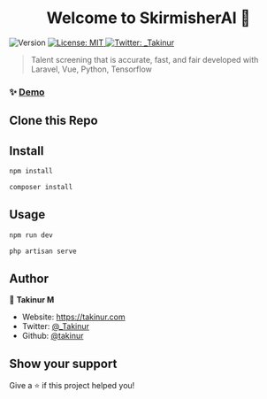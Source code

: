 <h1 align="center">Welcome to SkirmisherAI 👋</h1>
<p>
  <img alt="Version" src="https://img.shields.io/badge/version-0.1.0-green.svg?cacheSeconds=2592000" />
  <a href="#" target="_blank">
    <img alt="License: MIT" src="https://img.shields.io/badge/License-MIT-purple.svg" />
  </a>
  <a href="https://twitter.com/_Takinur" target="_blank">
    <img alt="Twitter: _Takinur" src="https://img.shields.io/twitter/follow/_Takinur.svg?style=social" />
  </a>
</p>

> Talent screening that is accurate, fast, and fair developed with Laravel, Vue, Python, Tensorflow
### ✨ [Demo](https://takinur.github.io/)

## Clone this Repo

## Install

```sh
npm install
```

```sh
composer install
```

## Usage

```sh
npm run dev
```

```sh
php artisan serve
```

## Author

👤 **Takinur M**

* Website: https://takinur.com
* Twitter: [@\_Takinur](https://twitter.com/\_Takinur)
* Github: [@takinur](https://github.com/takinur)

## Show your support

Give a ⭐️ if this project helped you!
